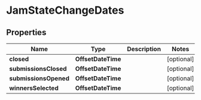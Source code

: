 

# JamStateChangeDates


## Properties

| Name | Type | Description | Notes |
|------------ | ------------- | ------------- | -------------|
|**closed** | **OffsetDateTime** |  |  [optional] |
|**submissionsClosed** | **OffsetDateTime** |  |  [optional] |
|**submissionsOpened** | **OffsetDateTime** |  |  [optional] |
|**winnersSelected** | **OffsetDateTime** |  |  [optional] |



